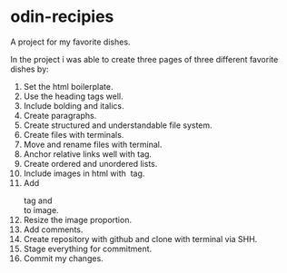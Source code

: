# odin-recipies

A project for my favorite dishes.

In the project i was able to create three pages of three different favorite dishes by:

1. Set the html boilerplate.
2. Use the heading tags well.
3. Include bolding and italics.
4. Create paragraphs.
5. Create structured and understandable file system.
6. Create files with terminals.
7. Move and rename files with terminal.
8. Anchor relative links well with <a></a> tag.
9. Create ordered and unordered lists.
10. Include images in html with <img/> tag.
11. Add <figure></figure> tag and <figcaption></figcaption> to image.
12. Resize the image proportion.
13. Add comments.
14. Create repository with github and clone with terminal via SHH.
15. Stage everything for commitment.
16. Commit my changes.